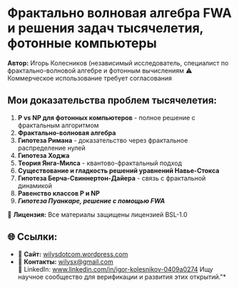 # Фрактально волновая алгебра FWA и решения задач тысячелетия, фотонные компьютеры  
**Автор:**  Игорь Колесников (независимый исследователь, специалист по фрактально-волновой алгебре и фотонным вычислениям
⚠ Коммерческое использование требует согласования
## Мои доказательства проблем тысячелетия: 
1.  **P vs NP для фотонных компьютеров** - полное решение с фрактальным алгоритмом
2. **Фрактально-волновая алгебра**  
3. **Гипотеза Римана** - доказательство через фрактальное распределение нулей
4. **Гипотеза Ходжа**
5.  **Теория Янга-Милса** - квантово-фрактальный подход
6. **Существование и гладкость решений уравнений Навье-Стокса**
7. **Гипотеза Берча-Свиннертон-Дайера**  - связь с фрактальной динамикой
8. **Равенство классов P и NP**
9. ***Гипотеза Пуанкаре, решение с помощью FWA***

📜 **Лицензия:** Все материалы защищены лицензией BSL-1.0 
## 🌐 Ссылки:  
- 📖 **Сайт:** [wilysdotcom.wordpress.com](https://wilysdotcom.wordpress.com)  
- 📧 **Контакты:** wilysx@gmail.com     
  🔗 LinkedIn: www.linkedin.com/in/igor-kolesnikov-0409a0274
 Ищу научное сообщество для верификации и развития этих открытий."*
